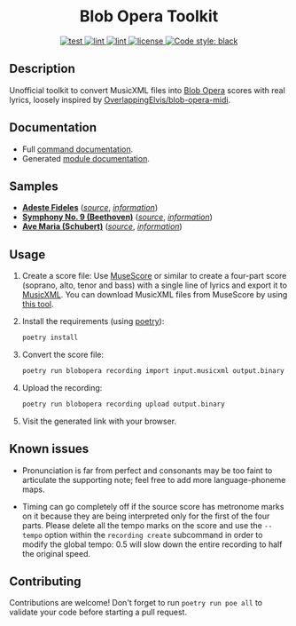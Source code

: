 <h1 align="center">Blob Opera Toolkit</h1>

<p align="center">
    <a href="https://github.com/0x2b3bfa0/python-blobopera/actions">
        <img alt="test" src="https://github.com/0x2b3bfa0/python-blobopera/workflows/test/badge.svg?branch=main">
    </a>
    <a href="https://github.com/0x2b3bfa0/python-blobopera/actions">
        <img alt="lint" src="https://github.com/0x2b3bfa0/python-blobopera/workflows/lint/badge.svg?branch=main">
    </a>
    <a href="https://github.com/0x2b3bfa0/python-blobopera/actions">
        <img alt="lint" src="https://github.com/0x2b3bfa0/python-blobopera/workflows/coverage/badge.svg?branch=main">
    </a>
    <a href="https://www.gnu.org/licenses/gpl-3.0">
        <img alt="license" src="https://img.shields.io/badge/license-GPL3-blue.svg">
    </a>
    <a href="https://github.com/psf/black">
        <img alt="Code style: black" src="https://img.shields.io/badge/code%20style-black-000000.svg">
    </a>
</p>

## Description

Unofficial toolkit to convert MusicXML files into [Blob Opera][1] scores with
real lyrics, loosely inspired by [OverlappingElvis/blob-opera-midi][2].

## Documentation

* Full [command documentation][12].
* Generated [module documentation][19].

## Samples

* **[Adeste Fideles][5]** ([_source_][7], [_information_][6])
* **[Symphony No. 9 (Beethoven)][13]** ([_source_][15], [_information_][14])
* **[Ave Maria (Schubert)][20]** ([_source_][21], [_information_][22])

## Usage

1. Create a score file:
   Use [MuseScore][3] or similar to create a four-part score
   (soprano, alto, tenor and bass) with a single line of lyrics and export it
   to [MusicXML][4]. You can download MusicXML files from MuseScore
   by using [this tool][8].

2. Install the requirements (using [poetry][11]):
   ```bash
   poetry install
   ```

3. Convert the score file:
   ```bash
   poetry run blobopera recording import input.musicxml output.binary
   ```

4. Upload the recording:
   ```bash
   poetry run blobopera recording upload output.binary
   ```

5. Visit the generated link with your browser.

## Known issues

* Pronunciation is far from perfect and consonants may be too faint
  to articulate the supporting note; feel free to add more
  language-phoneme maps.

* Timing can go completely off if the source score has metronome marks on it
  because they are being interpreted only for the first of the four parts.
  Please delete all the tempo marks on the score and use the `--tempo` option
  within the `recording create` subcommand in order to modify the global tempo:
  0.5 will slow down the entire recording to half the original speed.

## Contributing

Contributions are welcome! Don't forget to run `poetry run poe all` to
validate your code before starting a pull request.

[1]: https://artsandculture.google.com/experiment/blob-opera/AAHWrq360NcGbw
[2]: https://github.com/OverlappingElvis/blob-opera-midi
[3]: https://musescore.org/en
[4]: https://en.wikipedia.org/wiki/MusicXML
[5]: https://g.co/arts/hrjRDrpL5G7LrjRx7
[6]: https://en.wikipedia.org/wiki/O_Come,_All_Ye_Faithful
[7]: https://musescore.com/user/29729/scores/416701
[8]: https://github.com/Xmader/musescore-downloader
[11]: https://python-poetry.org/docs/
[12]: ./documentation/command
[13]: https://g.co/arts/vFxPVuuTATXNvX9F8
[14]: https://en.wikipedia.org/wiki/Symphony_No._9_(Beethoven)#IV._Finale
[15]: https://musescore.com/user/34418260/scores/6430537
[16]: https://artsandculture.google.com/experiment/blob-opera/AAHWrq360NcGbw?cp=eyJyIjoiNVNxb0RhRlB1VnRuIn0.
[17]: https://en.wikipedia.org/wiki/Mateo_Flecha
[18]: https://musescore.com/user/28092/scores/85307
[19]: https://0x2b3bfa0.github.io/python-blobopera
[20]: https://g.co/arts/xQGR5aWBwuDeGqTq8
[21]: http://www.cafe-puccini.dk/Schubert_GdurMesse.aspx
[22]: https://en.wikipedia.org/wiki/Ave_Maria_(Schubert)
